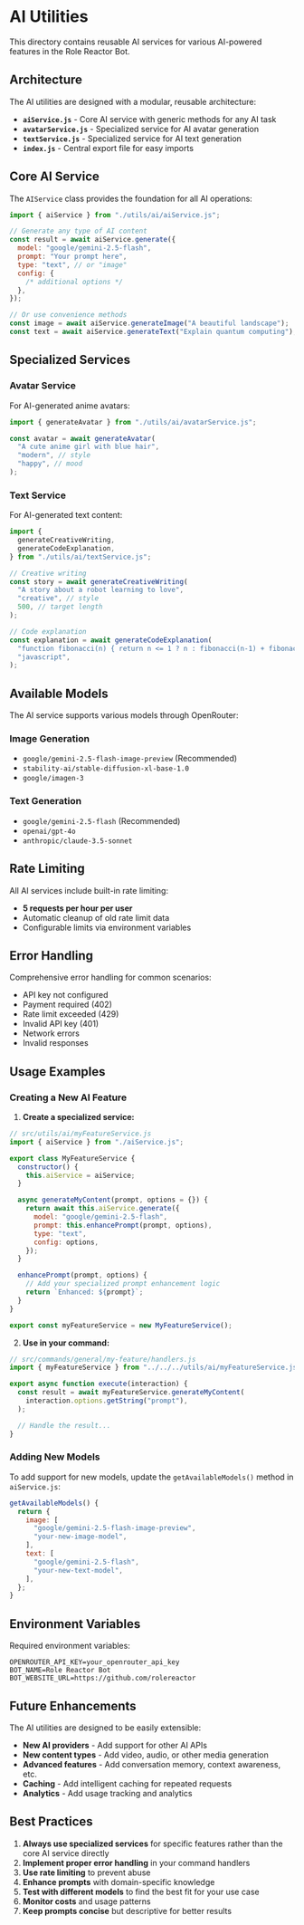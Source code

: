 # AI Utilities

This directory contains reusable AI services for various AI-powered features in the Role Reactor Bot.

## Architecture

The AI utilities are designed with a modular, reusable architecture:

- **`aiService.js`** - Core AI service with generic methods for any AI task
- **`avatarService.js`** - Specialized service for AI avatar generation
- **`textService.js`** - Specialized service for AI text generation
- **`index.js`** - Central export file for easy imports

## Core AI Service

The `AIService` class provides the foundation for all AI operations:

```javascript
import { aiService } from "./utils/ai/aiService.js";

// Generate any type of AI content
const result = await aiService.generate({
  model: "google/gemini-2.5-flash",
  prompt: "Your prompt here",
  type: "text", // or "image"
  config: {
    /* additional options */
  },
});

// Or use convenience methods
const image = await aiService.generateImage("A beautiful landscape");
const text = await aiService.generateText("Explain quantum computing");
```

## Specialized Services

### Avatar Service

For AI-generated anime avatars:

```javascript
import { generateAvatar } from "./utils/ai/avatarService.js";

const avatar = await generateAvatar(
  "A cute anime girl with blue hair",
  "modern", // style
  "happy", // mood
);
```

### Text Service

For AI-generated text content:

```javascript
import {
  generateCreativeWriting,
  generateCodeExplanation,
} from "./utils/ai/textService.js";

// Creative writing
const story = await generateCreativeWriting(
  "A story about a robot learning to love",
  "creative", // style
  500, // target length
);

// Code explanation
const explanation = await generateCodeExplanation(
  "function fibonacci(n) { return n <= 1 ? n : fibonacci(n-1) + fibonacci(n-2); }",
  "javascript",
);
```

## Available Models

The AI service supports various models through OpenRouter:

### Image Generation

- `google/gemini-2.5-flash-image-preview` (Recommended)
- `stability-ai/stable-diffusion-xl-base-1.0`
- `google/imagen-3`

### Text Generation

- `google/gemini-2.5-flash` (Recommended)
- `openai/gpt-4o`
- `anthropic/claude-3.5-sonnet`

## Rate Limiting

All AI services include built-in rate limiting:

- **5 requests per hour per user**
- Automatic cleanup of old rate limit data
- Configurable limits via environment variables

## Error Handling

Comprehensive error handling for common scenarios:

- API key not configured
- Payment required (402)
- Rate limit exceeded (429)
- Invalid API key (401)
- Network errors
- Invalid responses

## Usage Examples

### Creating a New AI Feature

1. **Create a specialized service:**

```javascript
// src/utils/ai/myFeatureService.js
import { aiService } from "./aiService.js";

export class MyFeatureService {
  constructor() {
    this.aiService = aiService;
  }

  async generateMyContent(prompt, options = {}) {
    return await this.aiService.generate({
      model: "google/gemini-2.5-flash",
      prompt: this.enhancePrompt(prompt, options),
      type: "text",
      config: options,
    });
  }

  enhancePrompt(prompt, options) {
    // Add your specialized prompt enhancement logic
    return `Enhanced: ${prompt}`;
  }
}

export const myFeatureService = new MyFeatureService();
```

2. **Use in your command:**

```javascript
// src/commands/general/my-feature/handlers.js
import { myFeatureService } from "../../../utils/ai/myFeatureService.js";

export async function execute(interaction) {
  const result = await myFeatureService.generateMyContent(
    interaction.options.getString("prompt"),
  );

  // Handle the result...
}
```

### Adding New Models

To add support for new models, update the `getAvailableModels()` method in `aiService.js`:

```javascript
getAvailableModels() {
  return {
    image: [
      "google/gemini-2.5-flash-image-preview",
      "your-new-image-model",
    ],
    text: [
      "google/gemini-2.5-flash",
      "your-new-text-model",
    ],
  };
}
```

## Environment Variables

Required environment variables:

```env
OPENROUTER_API_KEY=your_openrouter_api_key
BOT_NAME=Role Reactor Bot
BOT_WEBSITE_URL=https://github.com/rolereactor
```

## Future Enhancements

The AI utilities are designed to be easily extensible:

- **New AI providers** - Add support for other AI APIs
- **New content types** - Add video, audio, or other media generation
- **Advanced features** - Add conversation memory, context awareness, etc.
- **Caching** - Add intelligent caching for repeated requests
- **Analytics** - Add usage tracking and analytics

## Best Practices

1. **Always use specialized services** for specific features rather than the core AI service directly
2. **Implement proper error handling** in your command handlers
3. **Use rate limiting** to prevent abuse
4. **Enhance prompts** with domain-specific knowledge
5. **Test with different models** to find the best fit for your use case
6. **Monitor costs** and usage patterns
7. **Keep prompts concise** but descriptive for better results

